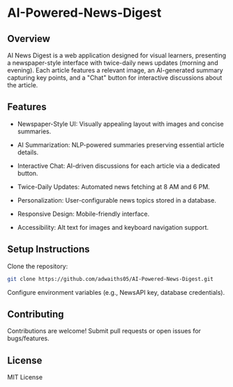 # AI-Powered-News-Digest

## Overview

AI News Digest is a web application designed for visual learners, presenting a newspaper-style interface with twice-daily news updates (morning and evening). Each article features a relevant image, an AI-generated summary capturing key points, and a "Chat" button for interactive discussions about the article.

## Features





- Newspaper-Style UI: Visually appealing layout with images and concise summaries.



- AI Summarization: NLP-powered summaries preserving essential article details.



- Interactive Chat: AI-driven discussions for each article via a dedicated button.



- Twice-Daily Updates: Automated news fetching at 8 AM and 6 PM.



- Personalization: User-configurable news topics stored in a database.



- Responsive Design: Mobile-friendly interface.



- Accessibility: Alt text for images and keyboard navigation support.



## Setup Instructions





Clone the repository: 
```bash
git clone https://github.com/adwaiths05/AI-Powered-News-Digest.git
```



Configure environment variables (e.g., NewsAPI key, database credentials).


## Contributing

Contributions are welcome! Submit pull requests or open issues for bugs/features.

## License

MIT License

